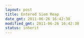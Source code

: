 ```yaml
---
layout: post
title: Entered Siem Reap
date_gmt: 2011-06-26 16:42:38
modified_gmt: 2011-06-26 16:42:38
status: inherit
---
```


